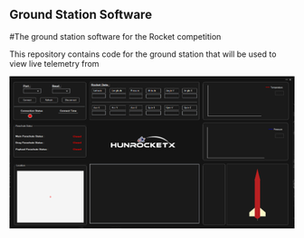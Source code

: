 ## Ground Station Software
#The ground station software for the Rocket competition

This repository contains code for the ground station that will be used to view live telemetry from

![myImage](https://github.com/turanbrkay/rocketGroundStation/blob/main/MyRealRocket/bin/Debug/myRealImage.PNG)
